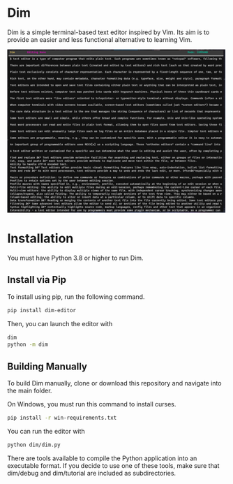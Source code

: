 # Dim

Dim is a simple terminal-based text editor inspired by Vim. Its aim is to provide an easier and less functional alternative to learning Vim.

![](assets/screenshot.PNG)

# Installation

You must have Python 3.8 or higher to run Dim.

## Install via Pip

To install using pip, run the following command.

```bash
pip install dim-editor
```

Then, you can launch the editor with
```bash
dim
python -m dim
```

## Building Manually

To build Dim manually, clone or download this repository and navigate into the main folder.

On Windows, you must run this command to install curses.

```bash
pip install -r win-requirements.txt
```

You can run the editor with

```bash
python dim/dim.py
```

There are tools available to compile the Python application into an executable format. If you decide to use one of these tools, make sure that dim/debug and dim/tutorial are included as subdirectories.